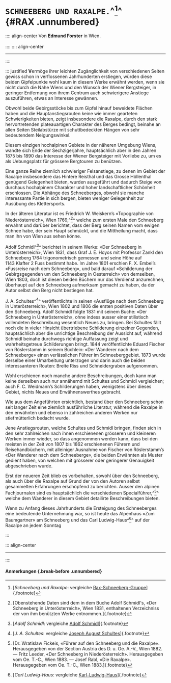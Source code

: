 # **`SCHNEEBERG UND RAXALPE.`**^[^1800]^<br /> {#RAX .unnumbered}
:::: align-center
Von  **Edmund Forster** in  Wien.<br /><br />
::::
:::: align-center
****
::::

::: justified
**V**ermöge ihrer leichten Zugänglichkeit von verschiedenen Seiten gewiss schon
in verflossenen Jahrhunderten erstiegen, würden diese beiden Gipfelpunkte wohl
kaum in diesem Werke erwähnt werden, wenn sie nicht durch die Nähe Wiens und
den Wunsch der Wiener Bergsteiger, in geringer Entfernung von ihrem Centrum
auch schwierigere Anstiege auszuführen, etwas an Interesse gewännen.

Obwohl beide Gebirgsstöcke bis zum Gipfel hinauf beweidete Flächen haben
und die Hauptanstiegsrouten keine wie immer gearteten Schwierigkeiten bieten,
zeigt insbesondere die Raxalpe, durch den stark hervortretenden plateauartigen
Charakter des Berges bedingt, beinahe an allen Seiten Steilabstürze mit
schuttbedeckten Hängen von sehr bedeutendem Neigungswinkel.

Diesem einzigen hochalpinen Gebiete in der näheren Umgebung Wiens, wandte
sich Ende der Sechzigerjahre, hauptsächlich aber in den Jahren 1875 bis 1890 das
Interesse der Wiener Bergsteiger mit Vorliebe zu, um es als Uebungsplatz für
grössere Bergtouren zu benützen.

Eine ganze Reihe ziemlich schwieriger Felsanstiege, zu denen im Gebiet der
Raxalpe insbesondere das Hintere Reisthal und das Grosse Höllenthal genügend
Gelegenheit bieten, wurden ausgeführt und dadurch Steige von durchaus
hochalpinem Charakter und hoher landschaftlicher Schönheit erschlossen. Die
Abhänge des Schneeberges, obwohl sie manche interessante Partie in sich bergen,
bieten weniger Gelegenheit zur Ausübung des Klettersports.

In der älteren Literatur ist es Friedrich W. Weiskern’s «Topographie von
Niederösterreich», Wien 1769,^[^1801]^ welche zum ersten Male den Schneeberg erwähnt
und darüber berichtet, dass der Berg seinen Namen vom ewigen Schnee habe, der
sein Haupt schmückt, und die Mittheilung macht, dass man ihn von Wien aus
sehen könne.

Adolf Schmidl^[^1802]^ berichtet in seinem Werke: «Der Schneeberg in Unterösterreich»,
Wien 1831, dass Graf J. E. Hoyos mit Professor Zankl den Schneeberg
1764 trigonometrisch gemessen und seine Höhe auf 1143&nbsp;Klafter 2&nbsp;Fuss bestimmt
habe. Im Jahre 1801 erschien F. X. Embel’s «Fussreise nach dem Schneeberg»,
und bald darauf «Schilderung der Gebirgsgegenden um den Schneeberg in Oesterreich»
von demselben, Wien 1803, doch ist diesen beiden Büchern nur das Verdienst
anzurechnen, überhaupt auf den Schneeberg aufmerksam gemacht zu haben,
da der Autor selbst den Berg nicht bestiegen hat.

J. A. Schultes^[^1803]^ veröffentlichte in seinen «Ausflüge nach dem Schneeberg in
Unterösterreich», Wien 1802 und 1806 die ersten positiven Daten über den Schneeberg.
Adolf Schmidl folgte 1831 mit seinem Buche: «Der Schneeberg in Unterösterreich»,
ohne indess ausser einer stilistisch vollendeten Beschreibung wesentlich
Neues zu, bringen. Bei Schultes fällt noch die in vieler Hinsicht übertriebene
Schilderung einzelner Gegenden, hauptsächlich aber die unrichtige Beschreibung
der Aussicht auf, während Schmidl beinahe durchwegs richtige Auffassung zeigt
und wahrheitsgetreue Schilderungen bringt. 1844 veröffentlichte Eduard Fischer
von Röslerstamm in seinem Büchlein: «Der Wanderer nach dem Schneeberge»
einen verlässlichen Führer im Schneeberggebiet. 1873 wurde derselbe einer
Umarbeitung unterzogen und darin auch die beiden interessanteren Routen: Breite
Riss und Schneidergraben aufgenommen.

Wohl erschienen noch manche andere Beschreibungen, doch kann man keine
derselben auch nur annähernd mit Schultes und Schmidl vergleichen; auch F. C.
Weidmann’s Schilderungen haben, wenigstens über dieses Gebiet, nichts Neues
und Erwähnenswerthes gebracht.

Wie aus dem Angeführten ersichtlich, bestand über den Schneeberg schon
seit langer Zeit eine ziemlich ausführliche Literatur, während die Raxalpe in den
erwähnten und ebenso in zahlreichen anderen Werken nur stiefmütterlich bedacht
wurde.

Jene Anstiegsrouten, welche Schultes und Schmidl bringen, finden sich
in den sehr zahlreichen nach ihnen erschienenen grösseren und kleineren Werken
immer wieder, so dass angenommen werden kann, dass bei den meisten in der Zeit
von 1807 bis 1862 erschienenen Führern und Reisehandbüchern, mit alleiniger Ausnahme
von Fischer von Röslerstamm’s «Der Wanderer nach dem Schneeberge»,
die beiden Erwähnten als Muster gedient haben, von welchen mit grösserer oder
geringerer Genauigkeit abgeschrieben wurde.

Erst der neueren Zeit blieb es vorbehalten, sowohl über den Schneeberg, als
auch über die Raxalpe auf Grund der von den Autoren selbst gesammelten Erfahrungen
erschöpfend zu berichten. Ausser den alpinen Fachjournalen sind es hauptsächlich
die verschiedenen Specialführer,^[^1804]^ welche dem Wanderer in diesem Gebiet
detailirte Beschreibungen bieten.

Wenn zu Anfang dieses Jahrhunderts die Ersteigung des Schneeberges eine
bedeutende Unternehmung war, so ist heute das Alpenhaus «Zum Baumgartner»
am Schneeberg und das Carl Ludwig-Haus^[^1805]^ auf der Raxalpe an jedem Sonntag

:::

::: align-center
****
::::

#### **Anmerkungen** {.break-before .unnumbered}

[^1800]: [*Schneeberg und Raxalpe*:  vergleiche [Rax-Schneeberg-Gruppe](https://de.wikipedia.org/wiki/Rax-Schneeberg-Gruppe)]{.footnote}

[^1801]: [Obenstehende Daten sind dem in dem Buche Adolf Schmidl's, «Der Schneeberg in Unterösterreich», Wien 1831, enthaltenen Verzeichniss der von ihm benützten Werke entnommen.]{.footnote}

[^1802]: [*Adolf Schmidl*:  vergleiche [Adolf Schmidl](https://de.wikipedia.org/wiki/Adolf_Schmidl)]{.footnote}

[^1803]: [*J. A. Schultes*:  vergleiche [Joseph August Schultes](https://de.wikipedia.org/wiki/Joseph_August_Schultes)]{.footnote}

[^1804]: [Dr. Wratislaw Fickeis, «Führer auf den Schneeberg und die Raxalpe». Herausgegeben von der Section Austria des D. u. Oe. A.-V., Wien 1882. — Fritz Leeder, «Der Schneeberg in Niederösterreich». Herausgegeben vom Oe. T.-C., Wien 1883. — Josef Rabl, «Die Raxalpe». Herausgegeben vom Oe. T.-C., Wien 1883.]{.footnote}

[^1805]: [*Carl Ludwig-Haus*:  vergleiche [Karl-Ludwig-Haus](https://de.wikipedia.org/wiki/Karl-Ludwig-Haus)]{.footnote}
